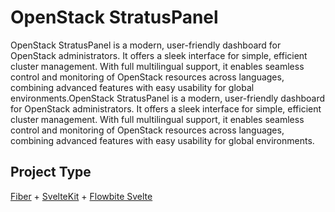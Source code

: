 # OpenStack StratusPanel
OpenStack StratusPanel is a modern, user-friendly dashboard for OpenStack administrators. It offers a sleek interface for simple, efficient cluster management. With full multilingual support, it enables seamless control and monitoring of OpenStack resources across languages, combining advanced features with easy usability for global environments.OpenStack StratusPanel is a modern, user-friendly dashboard for OpenStack administrators. It offers a sleek interface for simple, efficient cluster management. With full multilingual support, it enables seamless control and monitoring of OpenStack resources across languages, combining advanced features with easy usability for global environments.

## Project Type
[Fiber](https://gofiber.io/) + [SvelteKit](https://svelte.dev/docs/kit/introduction) + [Flowbite Svelte](https://flowbite-svelte.com/)